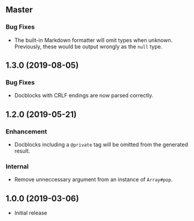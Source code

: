 ## Master

### Bug Fixes

- The built-in Markdown formatter will omit types when unknown. Previously, these would be output wrongly as the `null` type.

## 1.3.0 (2019-08-05)

### Bug Fixes

- Docblocks with CRLF endings are now parsed correctly.

## 1.2.0 (2019-05-21)

### Enhancement

- Docblocks including a `@private` tag will be omitted from the generated result.

### Internal

- Remove unneccessary argument from an instance of `Array#pop`.

## 1.0.0 (2019-03-06)

- Initial release

